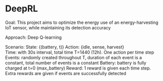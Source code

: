 # DeepRL

Goal:
This project aims to optimize the energy use of an energy-harvesting IoT sensor, while maintaining its detection accuracy

Approach:
Deep Q-learning

Scenario:
State: {(battery, t)}
Action: {idle, sense, harvest}   
Time: with 30s interval, total time T=1440 (12h). One action per time step
Events: randomly created throughout T, duration of each event is a constant, total number of events is a constant
Battery: battery is fully charged at t=0 (max_battery)
Reward: 1 reward is given each time step. Extra rewards are given if events are successfully detected
